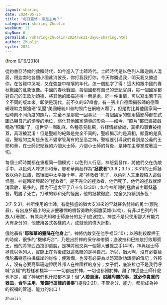 ```yaml
---
layout: sharing
date: 2024-05-25
title: "每日靈修：誰是主角？"
categories: sharing Zhuolin
weekNum: 21
dayNum: 6
permalink: /sharing/zhuolin/2024/wk21-day6-sharing.html
author: Zhuolin
cycle: 2024
---
```

(from 6/16/2018)  

從約書亞時候的救贖時代，如今進入了士師時代。士師時代是以色列人跟迦南人混居，跟迦南地各個小國此消彼長，你打我我打你，今天你勝過我，明天我又勝過你，在苦難中哭喊，又在強盛中喧嚷的年代。怎一個亂字了得！這大約跟中國的春秋戰國的亂象很像。中國的春秋戰國，每個國都有自己的史記官員，每一個國家都對自己的王歌功頌德，將其他的國描述得一無是處。同一件事情，可以寫出若干完全不同的版本來。即使是現代，前不久的G7峰會，有一張出自德國攝影師的德國總理默克爾強硬“氣壓”美國總統川普的照片在網絡火爆了，但是對比其他國家同一個時刻不同角度的照片，完全不是那麼一回事兒——每個國家的御用攝影師都在試圖凸顯自己的領導的地位，弱化其他國家領導的形象——如今，“照片”都已經被戲稱為“照騙”了。這世界一團亂麻，各種意見亂飛，各樣情緒放縱，真相和事實被掩蓋，真理被混淆！但是聖經的紀錄是完全不同的，聖經揭示的是真相，顯露的是真理，聖經的主角是永恆不變掌管萬有的至高之神，聖經要引導我們看到是公義的王耶和華，在士師記紀錄的六個大士師，六個小士師的背後，是神在主導掌控著這一切。  

每個士師時期都在重複同一個模式：以色列人行惡，神怒氣發作，將他們交在仇敵手中，以色列人呼求耶和華，耶和華興起作為“**拯救者**”(3:9；3:15；3:31)的士師拯救以色列民族，然後國中太平幾十年，那“拯救者”死了，以色列人又重複陷入這個怪圈。神這時所興起的“拯救者”，是不完全的拯救者，他們死了，他們的拯救就煙消雲散，最多的，國內不過太平了八十年(3:30)；如今神所賜的拯救者主耶穌基督，戰勝了死亡，打破的罪和死的怪圈，他的拯救徹底、完全又持續到永恆！  

3:7-5:31，神所使用的士師，有從強盛的猶大支派來的早就聲名赫赫的勇士(俄陀聶)，有出身於最小的支派便雅憫的機智勇敢的孤膽英雄(以笏)，有非以色列的外族人(珊迦)，有兼具先知和士師身分的女子(底波拉)。神並不是只使用那大有能力大有身分的，他使用各式各樣的人，成就他的偉大計劃。  

俄陀聶有“**耶和華的靈降在他身上**”，神將仇敵交在他手裡(3:10)；以笏刺殺摩押王的時候，很多的“機緣巧合”，乃是出於神的保守和帶領；底波拉和巴拉雖打敗耶賓王，他的將軍西西拉卻逃脫，是神將他交與一個婦人雅億之手(4:9)。神興起士師拯救以色列人，實際上在背後成就這救贖的是神自己。所以，猶大啊，沒有必要給俄陀聶特意拍攝偉岸的肖像；便雅憫，也沒有必要為以笏寫歌功頌德的傳記；外邦人，沒有必要高舉珊迦證明外邦人在神國裡的身分；女子們，底波拉也不是我們呼喊“女權”的榜樣和標竿——一切都出於神，一切也都歸於神，離了神這些士師什麼也不是，離了神我們也什麼都不是！但“**人若自潔，脫離卑賤的事，就必作貴重的器皿，合乎主用，預備行這樣的善事**”(提後2:21)，不管身分、能力，都能成為神的祝福的管道、能力的出口！  

`Zhuolin`  
